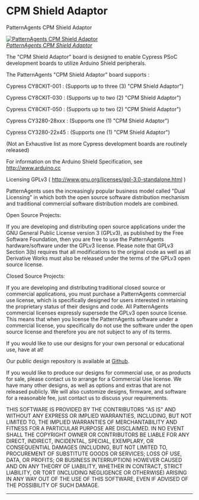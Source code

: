 CPM Shield Adaptor
====================

PatternAgents CPM Shield Adaptor

[![PatternAgents CPM Shield Adaptor](http://www.patternagent.com/img/projects/CPM_Shield/CPM_Shield_model.png)  
*PatternAgents CPM Shield Adaptor*](http://www.patternagent.com/projects/CPM_Shield.html)

The "CPM Shield Adaptor" board is designed to enable Cypress PSoC development boards to utilize Arduino Shield peripherals.

The PatternAgents "CPM Shield Adaptor" board supports :

Cypress CY8CKIT-001 : (Supports up to three (3) "CPM Shield Adaptor")

Cypress CY8CKIT-030 : (Supports up to two (2) "CPM Shield Adaptor")

Cypress CY8CKIT-050 : (Supports up to two (2) "CPM Shield Adaptor")

Cypress CY3280-28xxx : (Supports one (1) "CPM Shield Adaptor")

Cypress CY3280-22x45 : (Supports one (1) "CPM Shield Adaptor")

(Not an Exhaustive list as more Cypress development boards are routinely released)

For information on the Arduino Shield Specification, see http://www.arduino.cc

Licensing GPLv3 ( http://www.gnu.org/licenses/gpl-3.0-standalone.html )

PatternAgents uses the increasingly popular business model called "Dual Licensing" 
in which both the open source software distribution mechanism and traditional commercial software distribution models are combined.

Open Source Projects:        

If you are developing and distributing open source applications under the GNU General Public License version 3 (GPLv3), 
as published by the Free Software Foundation, then you are free to use the PatternAgents hardware/software under the GPLv3 license. 
Please note that GPLv3 Section 3(b) requires that all modifications to the original code as well as all Derivative Works 
must also be released under the terms of the GPLv3 open source license.

Closed Source Projects:

If you are developing and distributing traditional closed source or commercial applications, 
you must purchase a PatternAgents commercial use license, 
which is specifically designed for users interested in retaining the proprietary status of their designs and code. 
All PatternAgents commercial licenses expressly supersede the GPLv3 open source license. 
This means that when you license the PatternAgents software under a commercial license, 
you specifically do not use the software under the open source license and therefore you are not subject to any of its terms.
        
If you would like to use our designs for your own personal or educational use, have at at! 

Our public design repository is available at <a href="https://github.com/patternagents">Github</a>.

If you would like to produce our designs for commercial use, or as products for sale, 
please contact us to arrange for a Commercial Use license. We have many other designs, 
as well as options and extras that are not released publicly. 
We will also customize designs, firmware, and software for a reasonable fee, just contact us to discuss your requirements.

THIS SOFTWARE IS PROVIDED BY THE CONTRIBUTORS "AS IS" AND WITHOUT ANY EXPRESS OR IMPLIED WARRANTIES, 
INCLUDING, BUT NOT LIMITED TO, THE IMPLIED WARRANTIES OF MERCHANTABILITY AND FITNESS FOR A PARTICULAR PURPOSE ARE DISCLAIMED. 
IN NO EVENT SHALL THE COPYRIGHT OWNER OR CONTRIBUTORS BE LIABLE FOR ANY DIRECT, INDIRECT, INCIDENTAL, SPECIAL, EXEMPLARY, 
OR CONSEQUENTIAL DAMAGES (INCLUDING, BUT NOT LIMITED TO, PROCUREMENT OF SUBSTITUTE GOODS OR SERVICES; LOSS OF USE, DATA, 
OR PROFITS; OR BUSINESS INTERRUPTION) HOWEVER CAUSED AND ON ANY THEORY OF LIABILITY, WHETHER IN CONTRACT, 
STRICT LIABILITY, OR TORT (INCLUDING NEGLIGENCE OR OTHERWISE) ARISING IN ANY WAY OUT OF THE USE OF THIS SOFTWARE, 
EVEN IF ADVISED OF THE POSSIBILITY OF SUCH DAMAGE. 

-------------------------------------------------------------------------------------------
